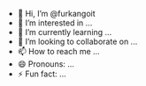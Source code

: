 - 👋 Hi, I’m @furkangoit
- 👀 I’m interested in ...
- 🌱 I’m currently learning ...
- 💞️ I’m looking to collaborate on ...
- 📫 How to reach me ...
- 😄 Pronouns: ...
- ⚡ Fun fact: ...

<!---
furkangoit/furkangoit is a ✨ special ✨ repository because its `README.md` (this file) appears on your GitHub profile.
You can click the Preview link to take a look at your changes.
--->
